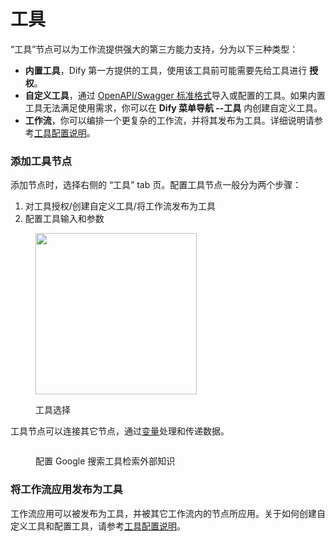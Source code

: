 # 工具

“工具”节点可以为工作流提供强大的第三方能力支持，分为以下三种类型：

* **内置工具**，Dify 第一方提供的工具，使用该工具前可能需要先给工具进行 **授权**。
* **自定义工具**，通过 [OpenAPI/Swagger 标准格式](https://swagger.io/specification/)导入或配置的工具。如果内置工具无法满足使用需求，你可以在 **Dify 菜单导航 --工具** 内创建自定义工具。
* **工作流**，你可以编排一个更复杂的工作流，并将其发布为工具。详细说明请参考[工具配置说明](https://docs.dify.ai/v/zh-hans/guides/tools)。

### 添加工具节点

添加节点时，选择右侧的 “工具” tab 页。配置工具节点一般分为两个步骤：

1. 对工具授权/创建自定义工具/将工作流发布为工具
2. 配置工具输入和参数

<figure><img src="https://assets-docs.dify.ai/img/zh_CN/node/6bfdc7ed8255c7915b0f1f9aae8f784f.webp" alt="" width="258"><figcaption><p>工具选择</p></figcaption></figure>

工具节点可以连接其它节点，通过[变量](https://docs.dify.ai/v/zh-hans/guides/workflow/variables)处理和传递数据。

<figure><img src="https://assets-docs.dify.ai/img/zh_CN/node/95ce7380cf2aaad26074369c4da4975b.webp" alt=""><figcaption><p>配置 Google 搜索工具检索外部知识</p></figcaption></figure>

### 将工作流应用发布为工具

工作流应用可以被发布为工具，并被其它工作流内的节点所应用。关于如何创建自定义工具和配置工具，请参考[工具配置说明](https://docs.dify.ai/v/zh-hans/guides/tools)。
